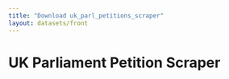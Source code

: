 ```yaml
---
title: "Download uk_parl_petitions_scraper"
layout: datasets/front
---
```


# UK Parliament Petition Scraper